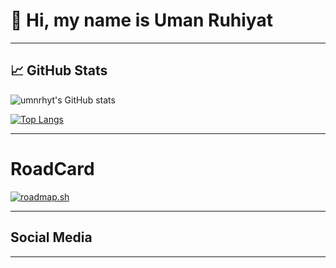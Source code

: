 <!--
**umnrhyt/umnrhyt** is a ✨ _special_ ✨ repository because its `README.md` (this file) appears on your GitHub profile.

Here are some ideas to get you started:

- 🔭 I’m currently working on ...
- 🌱 I’m currently learning ...
- 👯 I’m looking to collaborate on ...
- 🤔 I’m looking for help with ...[doc.github.com](https://docs.github.com/en)
- 💬 Ask me about ...
- 📫 How to reach me: ...
- 😄 Pronouns: ...
- ⚡ Fun fact: ...
-->


<div id="toc">
  <ul align="left" style="list-style: none">
    <summary>
      <h1>
        👋 Hi, my name is Uman Ruhiyat
      </h1>
    </summary>
  </ul>
</div>

---

## 📈 GitHub Stats

![umnrhyt's GitHub stats](https://github-readme-stats.vercel.app/api?username=umnrhyt&show_icons=true&theme=radical)

[![Top Langs](https://github-readme-stats.vercel.app/api/top-langs/?username=umnrhyt&layout=compact&theme=radical)](https://github.com/umnrhyt/github-readme-stats)

---


# RoadCard
[![roadmap.sh](https://roadmap.sh/card/wide/68061f3fd7a904b5ef42907d?variant=dark)](https://roadmap.sh)

---

## Social Media 

---

